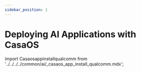 ```yaml
---
sidebar_position: 1
---
```


# Deploying AI Applications with CasaOS

import Casaosappinstallqualcomm from '../../../../common/ai/\_casaos_app_install_qualcomm.mdx';

<Casaosappinstallqualcomm />
